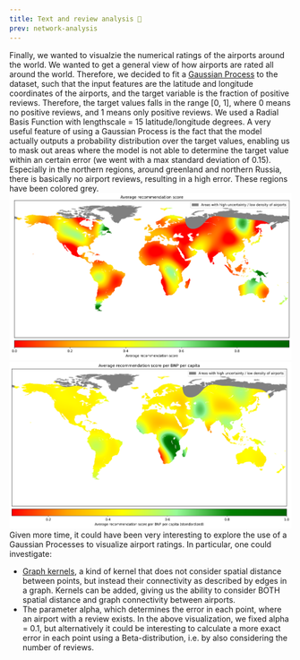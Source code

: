 ```yaml
---
title: Text and review analysis 📖
prev: network-analysis
---
```


Finally, we wanted to visualzie the numerical ratings of the airports around the world. We wanted to get a general view of how airports are rated all around the world. Therefore, we decided to fit a [Gaussian Process](https://en.wikipedia.org/wiki/Gaussian_process) to the dataset, such that the input features are the latitude and longitude coordinates of the airports, and the target variable is the fraction of positive reviews. Therefore, the target values falls in the range [0, 1], where 0 means no positive reviews, and 1 means only positive reviews. We used a Radial Basis Function with lengthscale = 15 latitude/longitude degrees. A very useful feature of using a Gaussian Process is the fact that the model actually outputs a probability distribution over the target values, enabling us to mask out areas where the model is not able to determine the target value within an certain error (we went with a max standard deviation of 0.15). Especially in the northern regions, around greenland and northern Russia, there is basically no airport reviews, resulting in a high error. These regions have been colored grey. 
![Gaussian Process](https://raw.githubusercontent.com/kommodeskab/SocialProject/main/images/Average%20recommendation%20score.png)
![Gaussian Process per BNP](https://raw.githubusercontent.com/kommodeskab/SocialProject/main/images/Average%20recommendation%20score%20per%20BNP%20per%20capita.png)
Given more time, it could have been very interesting to explore the use of a Gaussian Processes to visualize airport ratings. In particular, one could investigate:
* [Graph kernels](https://proceedings.mlr.press/v130/borovitskiy21a/borovitskiy21a.pdf), a kind of kernel that does not consider spatial distance between points, but instead their connectivity as described by edges in a graph. Kernels can be added, giving us the ability to consider BOTH spatial distance and graph connectivity between airports.
* The parameter alpha, which determines the error in each point, where an airport with a review exists. In the above visualization, we fixed alpha = 0.1, but alternatively it could be interesting to calculate a more exact error in each point using a Beta-distribution, i.e. by also considering the number of reviews.